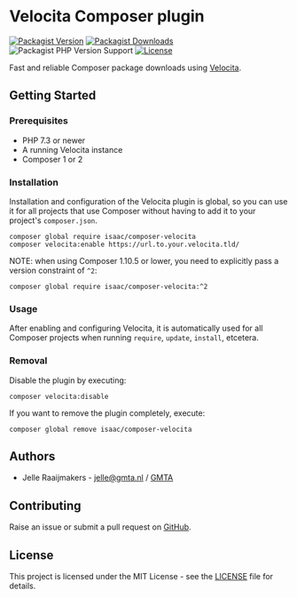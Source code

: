# Velocita Composer plugin

[![Packagist Version](https://img.shields.io/packagist/v/isaac/composer-velocita)](https://packagist.org/packages/isaac/composer-velocita)
[![Packagist Downloads](https://img.shields.io/packagist/dt/isaac/composer-velocita)](https://packagist.org/packages/isaac/composer-velocita)
![Packagist PHP Version Support](https://img.shields.io/packagist/php-v/isaac/composer-velocita)
[![License](https://img.shields.io/github/license/isaaceindhoven/composer-velocita)](https://github.com/isaaceindhoven/composer-velocita/blob/master/LICENSE)

Fast and reliable Composer package downloads using [Velocita](https://github.com/isaaceindhoven/velocita).

## Getting Started

### Prerequisites

* PHP 7.3 or newer
* A running Velocita instance
* Composer 1 or 2

### Installation

Installation and configuration of the Velocita plugin is global, so you can use it for all projects that use Composer
without having to add it to your project's `composer.json`.

```
composer global require isaac/composer-velocita
composer velocita:enable https://url.to.your.velocita.tld/
```

NOTE: when using Composer 1.10.5 or lower, you need to explicitly pass a version constraint of `^2`:

```
composer global require isaac/composer-velocita:^2
```

### Usage

After enabling and configuring Velocita, it is automatically used for all Composer projects when running `require`,
`update`, `install`, etcetera.

### Removal

Disable the plugin by executing:

```
composer velocita:disable
```

If you want to remove the plugin completely, execute:

```
composer global remove isaac/composer-velocita
```

## Authors

* Jelle Raaijmakers - [jelle@gmta.nl](mailto:jelle@gmta.nl) / [GMTA](https://github.com/GMTA)

## Contributing

Raise an issue or submit a pull request on [GitHub](https://github.com/isaaceindhoven/composer-velocita).

## License

This project is licensed under the MIT License - see the [LICENSE](LICENSE) file for details.
